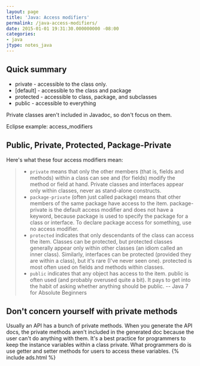```yaml
---
layout: page
title: 'Java: Access modifiers'
permalink: /java-access-modifiers/
date: 2015-01-01 19:31:30.000000000 -08:00
categories:
- java
jtype: notes_java
---
```


## Quick summary

* private - accessible to the class only.
* [default] - accessible to the class and package
* protected - accessible to class, package, and subclasses
* public - accessible to everything

Private classes aren't included in Javadoc, so don't focus on them.

Eclipse example: access_modifiers

## Public, Private, Protected, Package-Private

Here's what these four access modifiers mean:

> * `private` means that only the other members (that is, fields and methods) within a class can see and (for fields) modify the method or field at hand. Private classes and interfaces appear only within classes, never as stand-alone constructs.
> * `package-private` (often just called package) means that other members of the same package have access to the item. package-private is the default access modifier and does not have a keyword, because package is used to specify the package for a class or interface. To declare package access for something, use no access modifier.
> * `protected` indicates that only descendants of the class can access the item. Classes can be protected, but protected classes generally appear only within other classes (an idiom called an inner class). Similarly, interfaces can be protected (provided they are within a class), but it's rare (I've never seen one). protected is most often used on fields and methods within classes.
> * `public` indicates that any object has access to the item. public is often used (and probably overused quite a bit). It pays to get into the habit of asking whether anything should be public.
>      -- Java 7 for Absolute Beginners

## Don't concern yourself with private methods

Usually an API has a bunch of private methods. When you generate the API docs, the private methods aren't included in the generated doc because the user can't do anything with them. It's a best practice for programmers to keep the instance variables within a class private. What programmers do is use getter and setter methods for users to access these variables.
{% include ads.html %}
